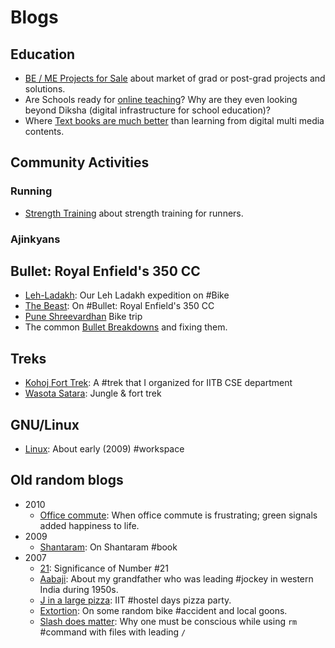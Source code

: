 # Blogs

## Education

* [BE / ME Projects for Sale](JustLikeThat/meProjects) about market of grad or post-grad
  projects and solutions.
* Are Schools ready for [online teaching](JustLikeThat/onlineTeaching)? Why are
  they even looking beyond Diksha (digital infrastructure for school education)?
* Where [Text books are much better](https://twitter.com/yogeshpowar/status/1254332669221056513)
  than learning from digital multi media contents.

## Community Activities
### Running

* [Strength Training](JustLikeThat/st) about strength training for runners.

### Ajinkyans

## Bullet: Royal Enfield's 350 CC

* [Leh-Ladakh](JustLikeThat/Ladakh): Our Leh Ladakh expedition on #Bike
* [The Beast](JustLikeThat/beast): On #Bullet: Royal Enfield's 350 CC
* [Pune Shreevardhan](JustLikeThat/shreevardhan) Bike trip
* The common [Bullet Breakdowns](JustLikeThat/breakdowns) and fixing them.

## Treks

* [Kohoj Fort Trek](JustLikeThat/KohojTrek): A #trek that I organized for IITB
  CSE department
* [Wasota Satara](JustLikeThat/wasota): Jungle & fort trek

## GNU/Linux

* [Linux](JustLikeThat/Linux): About early (2009) #workspace


## Old random blogs

* 2010
    * [Office commute](JustLikeThat/signals): When office commute is
      frustrating; green signals added happiness to life.
* 2009
    * [Shantaram](JustLikeThat/Shantaram): On Shantaram #book
* 2007
    * [21](JustLikeThat/21): Significance of Number #21
    * [Aabaji](JustLikeThat/Aabaji): About my grandfather who was leading #jockey
      in western India during 1950s.
    * [J in a large pizza](JustLikeThat/JInLargePizza): IIT #hostel days pizza party.
    * [Extortion](JustLikeThat/Extortion): On some random bike #accident and
      local goons.
    * [Slash does matter](JustLikeThat/Slash_does_matter): Why one must be
      conscious while using `rm` #command with files with leading `/`
